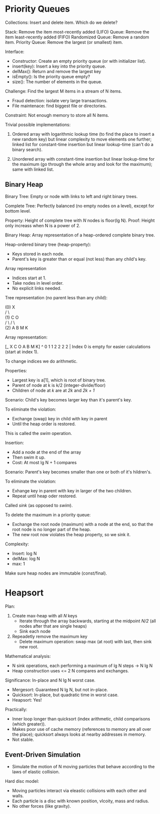 # Priority Queues

Collections: Insert and delete item. Which do we delete?

Stack: Remove the item most-recently added (LIFO)
Queue: Remove the item least-recently added (FIFO)
Randomized Queue: Remove a random item.
Priority Queue: Remove the largest (or smallest) item.

Interface:

- Constructor: Create an empty priority queue (or with initializer list).
- insert(key): Insert a key into the priority queue.
- delMax(): Return and remove the largest key
- isEmpty(): Is the priority queue empty?
- size(): The number of elements in the queue.

Challenge: Find the largest M items in a stream of N items.

- Fraud detection: isolate very large transactions.
- File maintenace: find biggest file or directories.

Constraint: Not enough memory to store all N items.

Trivial possible implementations:

1. Ordered array with logarithmic lookup time (to find the place to insert a new random key) but linear complexity to move elements one further; linked list for constant-time insertion but linear lookup-time (can't do a binary search).

2. Unordered array with constant-time insertion but linear lookup-time for the maximum (go through the whole array and look for the maximum); same with linked list.

## Binary Heap

Binary Tree: Empty or node with links to left and right binary trees.

Complete Tree: Perfectly balanced (no empty nodes on a level), except for bottom level.

Property: Height of complete tree with *N* nodes is floor(lg N).
Proof: Height only increass when N is a power of 2.

Binary Heap: Array representation of a heap-ordered complete binary tree.

Heap-ordered binary tree (heap-property):

- Keys stored in each node.
- Parent's key is greater than or equal (not less) than any child's key.

Array representation
- Indices start at 1.
- Take nodes in level order.
- No explicit links needed.

Tree representation (no parent less than any child):

(0)       X  
        /   \  
(1)    C     O  
      / \   / \  
(2)  A   B M   K  

Array representation:

[_ X C O A B M K]
 ^ 0 1 1 2 2 2 2
 |
Index 0 is empty for easier calculations (start at index 1).

To change indices we do arithmetic.

Properties:

- Largest key is a[1], which is root of binary tree.
- Parent of node at k is k/2 (integer-divide/floor)
- Children of node at *k* are at *2k* and *2k + 1*

Scenario: Child's key becomes larger key than it's parent's key.

To eliminate the violation:
- Exchange (swap) key in child with key in parent
- Until the heap order is restored.

This is called the *swim* operation.

Insertion:

- Add a node at the end of the array
- Then swim it up.
- Cost: At most lg N + 1 compares

Scenario: Parent's key becomes smaller than one or both of it's hildren's.

To eliminate the violation:
- Exhange key in parent with key in larger of the two children.
- Repeat until heap oder restored.

Called *sink* (as opposed to *swim*).

To delete the maximum in a priority queue:

- Exchange the root node (maximum) with a node at the end, so that the root node is no longer part of the heap.
- The new root now violates the heap property, so we sink it.

Complexity:

- Insert: log N
- delMax: log N
- max: 1

Make sure heap nodes are immutable (const/final).

# Heapsort

Plan:
1. Create max-heap with all *N* keys
	- Iterate through the array backwards, starting at the midpoint *N/2* (all nodes after that are single heaps)
	- Sink each node
2. Repeadetly remove the maximum key
	- Delete maximum operation: swap max (at root) with last, then sink new root.

Mathematical analysis:

- N sink operations, each performing a maximum of lg N steps -> N lg N
- Heap construction uses <= 2 N compares and exchanges.

Significance: In-place and N lg N worst case.

- Mergesort: Guaranteed N lg N, but not in-place.
- Quicksort: In-place, but quadratic time in worst case.
- Heapsort: Yes!

Practically:

- Inner loop longer than quicksort (index arithmetic, child comparisons (which greater)).
- Makes poor use of cache memory (references to memory are all over the place); quicksort always looks at nearby addresses in memory.
- Not stable.

## Event-Driven Simulation

- Simulate the motion of N moving particles that behave according to the laws of elastic collision.

Hard disc model:
- Moving particles interact via eleastic collisions with each other and walls.
- Each particle is a disc with known position, vlcoity, mass and radius.
- No other forces (like gravity).

